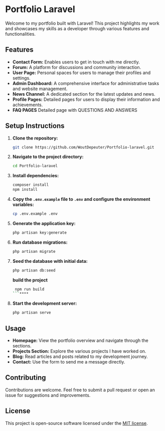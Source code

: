 # Portfolio Laravel

Welcome to my portfolio built with Laravel! This project highlights my work and showcases my skills as a developer through various features and functionalities.

## Features

- **Contact Form:** Enables users to get in touch with me directly.
- **Forum:** A platform for discussions and community interaction.
- **User Page:** Personal spaces for users to manage their profiles and settings.
- **Admin Dashboard:** A comprehensive interface for administrative tasks and website management.
- **News Channel:** A dedicated section for the latest updates and news.
- **Profile Pages:** Detailed pages for users to display their information and achievements.
- **FAQ PAGES** Detailed page with QUESTIONS AND ANSWERS
## Setup Instructions

1. **Clone the repository:**
   ```sh
   git clone https://github.com/WoutDepeuter/Portfolio-laravel.git
   ```

2. **Navigate to the project directory:**
   ```sh
   cd Portfolio-laravel
   ```

3. **Install dependencies:**
   ```sh
   composer install
   npm install
   ```

4. **Copy the `.env.example` file to `.env` and configure the environment variables:**
   ```sh
   cp .env.example .env
   ```

5. **Generate the application key:**
   ```sh
   php artisan key:generate
   ```

6. **Run database migrations:**
   ```sh
   php artisan migrate
   ```

7. **Seed the database with initial data:**
   ```sh
   php artisan db:seed
   ```
   **build the project**
   ```sh
    npm run build
   ```****

9. **Start the development server:**
   ```sh
   php artisan serve
   ```

## Usage

- **Homepage:** View the portfolio overview and navigate through the sections.
- **Projects Section:** Explore the various projects I have worked on.
- **Blog:** Read articles and posts related to my development journey.
- **Contact:** Use the form to send me a message directly.

## Contributing

Contributions are welcome. Feel free to submit a pull request or open an issue for suggestions and improvements.

## License

This project is open-source software licensed under the [MIT license](https://opensource.org/licenses/MIT).
```

